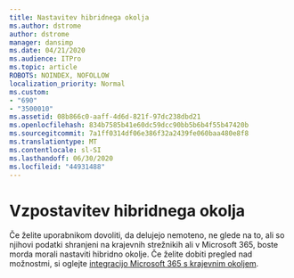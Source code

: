 ```yaml
---
title: Nastavitev hibridnega okolja
ms.author: dstrome
author: dstrome
manager: dansimp
ms.date: 04/21/2020
ms.audience: ITPro
ms.topic: article
ROBOTS: NOINDEX, NOFOLLOW
localization_priority: Normal
ms.custom:
- "690"
- "3500010"
ms.assetid: 08b866c0-aaff-4d6d-821f-97dc238dbd21
ms.openlocfilehash: 834b7585b41e60dc59dcc90bb5b6b4f55b47420b
ms.sourcegitcommit: 7a1ff0314df06e386f32a2439fe060baa480e8f8
ms.translationtype: MT
ms.contentlocale: sl-SI
ms.lasthandoff: 06/30/2020
ms.locfileid: "44931488"
---
```

# <a name="setting-up-a-hybrid-environment"></a>Vzpostavitev hibridnega okolja

Če želite uporabnikom dovoliti, da delujejo nemoteno, ne glede na to, ali so njihovi podatki shranjeni na krajevnih strežnikih ali v Microsoft 365, boste morda morali nastaviti hibridno okolje. Če želite dobiti pregled nad možnostmi, si oglejte [integracijo Microsoft 365 s krajevnim okoljem](https://docs.microsoft.com/office365/enterprise/office-365-integration).
  
